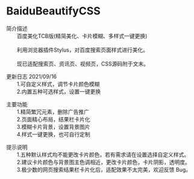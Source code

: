 # BaiduBeautifyCSS

简介描述
</br>&emsp;&emsp;百度美化TCB版(精简美化、卡片模糊、多样式一键更换)  
</br>&emsp;&emsp;利用浏览器插件Stylus，对百度搜索页面样式进行美化。          
</br>&emsp;&emsp;现已适配搜索页、资讯页、视频页，CSS源码附于文末。

更新日志 2021/09/16
</br>&emsp;&emsp;1.可自定义样式，调节卡片颜色模糊 
</br>&emsp;&emsp;2.内置五种可选样式，设置一键更换

主要功能
</br>&emsp;&emsp;1.精简繁冗元素，删除广告推广
</br>&emsp;&emsp;2.页面精心布局，结果栏卡片化
</br>&emsp;&emsp;3.模糊卡片背景，设置背景图片
</br>&emsp;&emsp;4.样式一键更换，也可自行定制

提示说明
</br>&emsp;&emsp;1.五种默认样式均不能更改卡片颜色，若有需求请在设置选择自定义样式。
</br>&emsp;&emsp;2.建议卡片颜色与背景图主色调相近，更改卡片颜色，卡片阴影，透明度。
</br>&emsp;&emsp;3.极少数的网页搜索结果栏卡片化后，适配效果不太完美，欢迎反馈 Bug。
